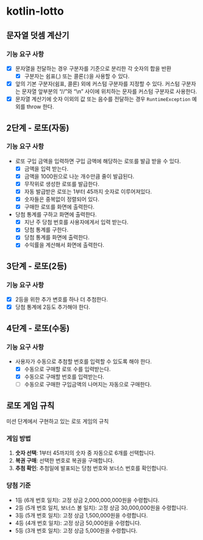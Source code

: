 # kotlin-lotto

## 문자열 덧셈 계산기

### 기능 요구 사항

- [x] 문자열을 전달하는 경우 구분자를 기준으로 분리한 각 숫자의 합을 반환
    - [x] 구분자는 쉼표(,) 또는 콜론(:)을 사용할 수 있다.
- [x] 앞의 기본 구분자(쉼표, 콜론) 외에 커스텀 구분자를 지정할 수 있다. 커스텀 구분자는 문자열 앞부분의 “//”와 “\n” 사이에 위치하는 문자를 커스텀 구분자로 사용한다.
- [x] 문자열 계산기에 숫자 이외의 값 또는 음수를 전달하는 경우 `RuntimeException` 예외를 throw 한다.

## 2단계 - 로또(자동)

### 기능 요구 사항

- 로또 구입 금액을 입력하면 구입 금액에 해당하는 로또를 발급 받을 수 있다.
    - [x] 금액을 입력 받는다.
    - [x] 금액을 1000원으로 나눈 개수만큼 줄이 발급된다.
    - [x] 무작위로 생성한 로또를 발급한다.
    - [x] 자동 발급받은 로또는 1부터 45까지 숫자로 이루어져있다.
    - [x] 숫자들은 중복없이 정렬되어 있다.
    - [x] 구매한 로또를 화면에 출력한다.
- 당첨 통계를 구하고 화면에 출력한다.
    - [x] 지난 주 당첨 번호를 사용자에게서 입력 받는다.
    - [x] 당첨 통계를 구한다.
    - [x] 당첨 통계를 화면에 출력한다.
    - [x] 수익률을 계산해서 화면에 출력한다.

## 3단계 - 로또(2등)

### 기능 요구 사항

- [x] 2등을 위한 추가 변호를 하나 더 추첨한다.
- [x] 당첨 통계에 2등도 추가해야 한다.

## 4단계 - 로또(수동)

### 기능 요구 사항

- 사용자가 수동으로 추첨할 번호를 입력할 수 있도록 해야 한다.
    - [x] 수동으로 구매할 로또 수를 입력받는다.
    - [x] 수동으로 구매할 번호를 입력받는다.
    - [ ] 수동으로 구매한 구입금액의 나머지는 자동으로 구매한다.

## 로또 게임 규칙

미션 단계에서 구현하고 있는 로또 게임의 규칙

### 게임 방법

1. __숫자 선택__: 1부터 45까지의 숫자 중 자동으로 6개를 선택합니다.
2. __복권 구매__: 선택한 번호로 복권을 구매합니다.
3. __추첨 확인__: 추첨일에 발표되는 당첨 번호와 보너스 번호를 확인합니다.

### 당첨 기준

- 1등 (6개 번호 일치): 고정 상금 2,000,000,000원을 수령합니다.
- 2등 (5개 번호 일치, 보너스 볼 일치): 고정 상금 30,000,000원을 수령합니다.
- 3등 (5개 번호 일치): 고정 상금 1,500,000원을 수령합니다.
- 4등 (4개 번호 일치): 고정 상금 50,000원을 수령합니다.
- 5등 (3개 번호 일치): 고정 상금 5,000원을 수령합니다.
